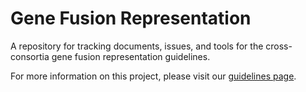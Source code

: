 # Gene Fusion Representation
A repository for tracking documents, issues, and tools for the cross-consortia gene fusion representation guidelines.

For more information on this project, please visit our [guidelines page](https://fusions.cancervariants.org).
